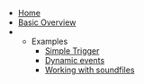 <!-- docs/_sidebar.md -->

* [Home](/)
* [Basic Overview](basic.md)
* - Examples
    * [Simple Trigger](examples/simple_triggers.md)
    * [Dynamic events](examples/dynamic_events.md)
    * [Working with soundfiles](examples/soundfiles.md)
